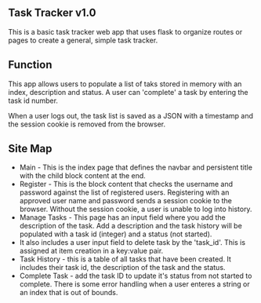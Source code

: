 ## Task Tracker v1.0
This is a basic task tracker web app that uses flask to organize routes or pages to create a general, simple task tracker.

## Function
This app allows users to populate a list of taks stored in memory with an index, description and status. A user can 'complete' a task by entering the task id number.

When a user logs out, the task list is saved as a JSON with a timestamp and the session cookie is removed from the browser.
## Site Map
- Main - This is the index page that defines the navbar and persistent title with the child block content at the end.
- Register - This is the block content that checks the username and password against the list of registered users. Registering with an approved user name and password sends a session cookie to the browser. Without the session cookie, a user is unable to log into history.
- Manage Tasks - This page has an input field where you add the description of the task. Add a description and the task history will be populated with a task id (integer) and a status (not started).
- It also includes a user input field to delete task by the 'task_id'. This is assigned at item creation in a key:value pair.
- Task History - this is a table of all tasks that have been created. It includes their task id, the description of the task and the status.
- Complete Task - add the task ID to update it's status from not started to complete. There is some error handling when a user enteres a string or an index that is out of bounds.